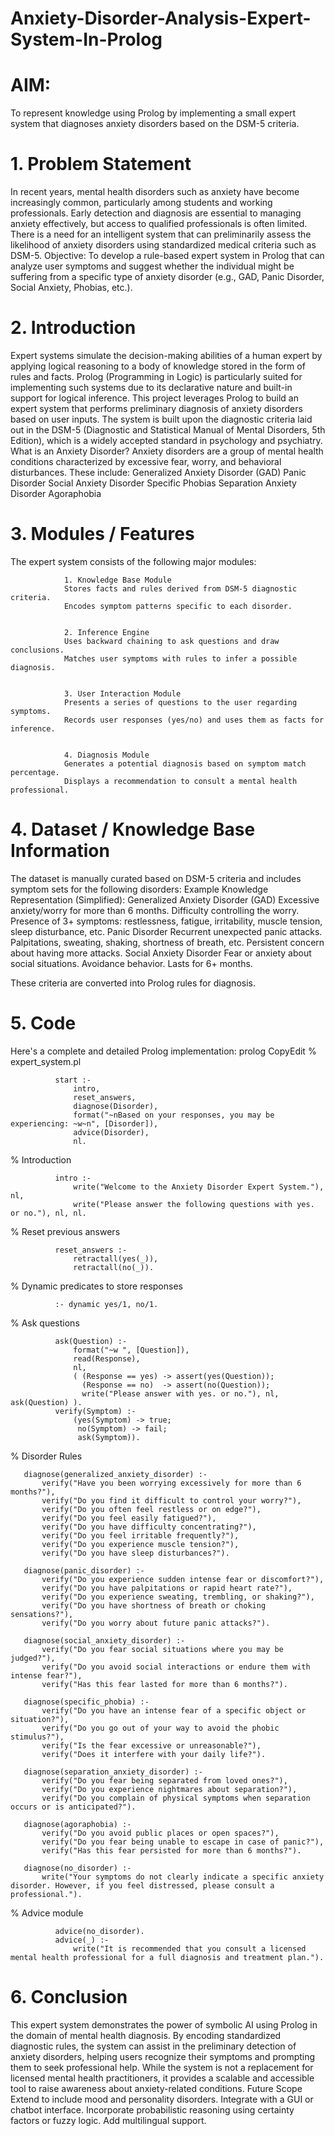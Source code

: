 # Anxiety-Disorder-Analysis-Expert-System-In-Prolog

# AIM:
To represent knowledge using Prolog by implementing a small expert system that diagnoses anxiety disorders based on the DSM-5 criteria.



# 1. Problem Statement
In recent years, mental health disorders such as anxiety have become increasingly common, particularly among students and working professionals. Early detection and diagnosis are essential to managing anxiety effectively, but access to qualified professionals is often limited. There is a need for an intelligent system that can preliminarily assess the likelihood of anxiety disorders using standardized medical criteria such as DSM-5.
Objective:
To develop a rule-based expert system in Prolog that can analyze user symptoms and suggest whether the individual might be suffering from a specific type of anxiety disorder (e.g., GAD, Panic Disorder, Social Anxiety, Phobias, etc.).



# 2. Introduction
Expert systems simulate the decision-making abilities of a human expert by applying logical reasoning to a body of knowledge stored in the form of rules and facts. Prolog (Programming in Logic) is particularly suited for implementing such systems due to its declarative nature and built-in support for logical inference.
This project leverages Prolog to build an expert system that performs preliminary diagnosis of anxiety disorders based on user inputs. The system is built upon the diagnostic criteria laid out in the DSM-5 (Diagnostic and Statistical Manual of Mental Disorders, 5th Edition), which is a widely accepted standard in psychology and psychiatry.
What is an Anxiety Disorder?
Anxiety disorders are a group of mental health conditions characterized by excessive fear, worry, and behavioral disturbances. These include:
Generalized Anxiety Disorder (GAD)
Panic Disorder
Social Anxiety Disorder
Specific Phobias
Separation Anxiety Disorder
Agoraphobia



# 3. Modules / Features
The expert system consists of the following major modules:
       
                1. Knowledge Base Module
                Stores facts and rules derived from DSM-5 diagnostic criteria.
                Encodes symptom patterns specific to each disorder.
                
                
                2. Inference Engine
                Uses backward chaining to ask questions and draw conclusions.
                Matches user symptoms with rules to infer a possible diagnosis.
                
                
                3. User Interaction Module
                Presents a series of questions to the user regarding symptoms.
                Records user responses (yes/no) and uses them as facts for inference.
                
                
                4. Diagnosis Module
                Generates a potential diagnosis based on symptom match percentage.
                Displays a recommendation to consult a mental health professional.





# 4. Dataset / Knowledge Base Information
The dataset is manually curated based on DSM-5 criteria and includes symptom sets for the following disorders:
Example Knowledge Representation (Simplified):
                Generalized Anxiety Disorder (GAD)
                Excessive anxiety/worry for more than 6 months.
                Difficulty controlling the worry.
                Presence of 3+ symptoms: restlessness, fatigue, irritability, muscle tension, sleep disturbance, etc.
                Panic Disorder
                Recurrent unexpected panic attacks.
                Palpitations, sweating, shaking, shortness of breath, etc.
                Persistent concern about having more attacks.
Social Anxiety Disorder
Fear or anxiety about social situations.
Avoidance behavior.
Lasts for 6+ months.

These criteria are converted into Prolog rules for diagnosis.





# 5. Code
Here's a complete and detailed Prolog implementation:
prolog
CopyEdit
       % expert_system.pl

              start :-
                  intro,
                  reset_answers,
                  diagnose(Disorder),
                  format("~nBased on your responses, you may be experiencing: ~w~n", [Disorder]),
                  advice(Disorder),
                  nl.


% Introduction
       
              intro :-
                  write("Welcome to the Anxiety Disorder Expert System."), nl,
                  write("Please answer the following questions with yes. or no."), nl, nl.

% Reset previous answers

              reset_answers :-
                  retractall(yes(_)),
                  retractall(no(_)).


% Dynamic predicates to store responses

              :- dynamic yes/1, no/1.

% Ask questions

              ask(Question) :-
                  format("~w ", [Question]),
                  read(Response),
                  nl,
                  ( (Response == yes) -> assert(yes(Question));
                    (Response == no)  -> assert(no(Question)); 
                    write("Please answer with yes. or no."), nl, ask(Question) ).
              verify(Symptom) :-
                  (yes(Symptom) -> true;
                   no(Symptom) -> fail;
                   ask(Symptom)).


% Disorder Rules

       diagnose(generalized_anxiety_disorder) :-
           verify("Have you been worrying excessively for more than 6 months?"),
           verify("Do you find it difficult to control your worry?"),
           verify("Do you often feel restless or on edge?"),
           verify("Do you feel easily fatigued?"),
           verify("Do you have difficulty concentrating?"),
           verify("Do you feel irritable frequently?"),
           verify("Do you experience muscle tension?"),
           verify("Do you have sleep disturbances?").
       
       diagnose(panic_disorder) :-
           verify("Do you experience sudden intense fear or discomfort?"),
           verify("Do you have palpitations or rapid heart rate?"),
           verify("Do you experience sweating, trembling, or shaking?"),
           verify("Do you have shortness of breath or choking sensations?"),
           verify("Do you worry about future panic attacks?").
       
       diagnose(social_anxiety_disorder) :-
           verify("Do you fear social situations where you may be judged?"),
           verify("Do you avoid social interactions or endure them with intense fear?"),
           verify("Has this fear lasted for more than 6 months?").
       
       diagnose(specific_phobia) :-
           verify("Do you have an intense fear of a specific object or situation?"),
           verify("Do you go out of your way to avoid the phobic stimulus?"),
           verify("Is the fear excessive or unreasonable?"),
           verify("Does it interfere with your daily life?").
       
       diagnose(separation_anxiety_disorder) :-
           verify("Do you fear being separated from loved ones?"),
           verify("Do you experience nightmares about separation?"),
           verify("Do you complain of physical symptoms when separation occurs or is anticipated?").
       
       diagnose(agoraphobia) :-
           verify("Do you avoid public places or open spaces?"),
           verify("Do you fear being unable to escape in case of panic?"),
           verify("Has this fear persisted for more than 6 months?").
       
       diagnose(no_disorder) :-
           write("Your symptoms do not clearly indicate a specific anxiety disorder. However, if you feel distressed, please consult a professional.").


% Advice module

              advice(no_disorder).
              advice(_) :-
                  write("It is recommended that you consult a licensed mental health professional for a full diagnosis and treatment plan.").



# 6. Conclusion
This expert system demonstrates the power of symbolic AI using Prolog in the domain of mental health diagnosis. By encoding standardized diagnostic rules, the system can assist in the preliminary detection of anxiety disorders, helping users recognize their symptoms and prompting them to seek professional help.
While the system is not a replacement for licensed mental health practitioners, it provides a scalable and accessible tool to raise awareness about anxiety-related conditions.
Future Scope
Extend to include mood and personality disorders.
Integrate with a GUI or chatbot interface.
Incorporate probabilistic reasoning using certainty factors or fuzzy logic.
Add multilingual support.



